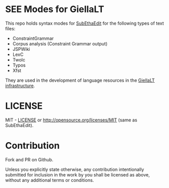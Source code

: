 # SEE Modes for GiellaLT

This repo holds syntax modes for [SubEthaEdit](https://subethaedit.net) for the following types of text files:

* ConstraintGrammar
* Corpus analysis (Constraint Grammar output)
* JSPWiki
* LexC
* Twolc
* Typos
* Xfst

They are used in the development of language resources in the [GiellaLT infrastructure](https://github.com/giellalt).

# LICENSE

MIT - [LICENSE](LICENSE) or <http://opensource.org/licenses/MIT> (same as SubEthaEdit).

# Contribution

Fork and PR on Github.

Unless you explicitly state otherwise, any contribution intentionally submitted for inclusion in the work by you shall be licensed as above, without any additional terms or conditions.
